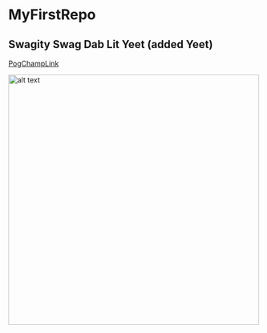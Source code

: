 # MyFirstRepo
## Swagity Swag Dab Lit Yeet (added Yeet)

[PogChampLink](https://www.markdownguide.org/cheat-sheet/)



<img src="https://i.kym-cdn.com/entries/icons/original/000/022/713/MonkaSSS.jpg" alt="alt text" width="500" height="500">
